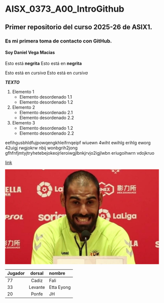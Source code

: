 # AISX_0373_A00_IntroGithub
## Primer repositorio del curso 2025-26 de ASIX1.
### Es mi primera toma de contacto con GitHub.
#### Soy Daniel Vega Macias

Esto está __negrita__
Esto está en **negrita**

Esto está en _cursiva_
Esto está en *cursiva*

**_TEXTO_**

1. Elemento 1
    * Elemento desordenado 1.1
    * Elemento desordenado 1.2
2. Elemento 2
    * Elemento desordenado 2.1
    * Elemento desordenado 2.2
3. Elemento 3
    * Elemento desordenado 1.2
    * Elemento desordenado 2.2

eefihgusbhldfujpowqengkhleifrnqeipf wiuewn 4wiht ewihlg erihlg eworg 42uigj rwgjokrw nbij wonbgrih2jong gfhfnfjmtyjtryhetebejokeojrleroiwgjlbnkjrvjo2igjlwbn eriugoihwrn vdojkruo

[link](https://markdown.es/ "Manual oficial markdown")

![alt text](./fali.jpg "Imagen Fali")

| Jugador | dorsal | nombre |
|-------|:----------:|:------------------|
| 77 | Cadiz | Fali |
| 33 | Levante | Etta Eyong |
| 20 | Ponfe | JH |